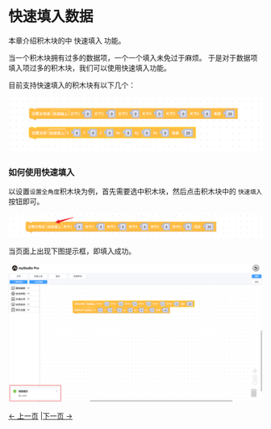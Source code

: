 # 快速填入数据

本章介绍积木块的中 快速填入 功能。

当一个积木块拥有过多的数据项，一个一个填入未免过于麻烦。 于是对于数据项填入项过多的积木块，我们可以使用快速填入功能。

目前支持快速填入的积木块有以下几个：

<img src="../../../resources/3-FunctionsAndApplications/5.myBlockly/blockly/auto-fill1.png" />

### 如何使用快速填入

以设置`设置全角度`积木块为例，首先需要选中积木块，然后点击积木块中的 `快速填入`按钮即可。

<img src="../../../resources/3-FunctionsAndApplications/5.myBlockly/blockly/auto-fill2.png" />

当页面上出现下图提示框，即填入成功。

<img src="../../../resources/3-FunctionsAndApplications/5.myBlockly/blockly/auto-fill3.png" />

[← 上一页](./5.5.3-littleCase.md) |[下一页 →](./5.5.5-quickMove.md)

